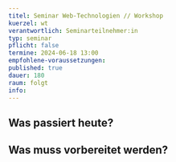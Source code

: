 ```yaml
---
titel: Seminar Web-Technologien // Workshop
kuerzel: wt
verantwortlich: Seminarteilnehmer:in
typ: seminar
pflicht: false
termine: 2024-06-18 13:00
empfohlene-voraussetzungen: 
published: true
dauer: 180
raum: folgt
info: 
---
```



## Was passiert heute?

## Was muss vorbereitet werden?

